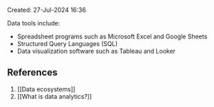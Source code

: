 Created: 27-Jul-2024 16:36

Data tools include:
* Spreadsheet programs such as Microsoft Excel and Google Sheets
* Structured Query Languages (SQL)
* Data visualization software such as Tableau and Looker
## References
1. [[Data ecosystems]]
2. [[What is data analytics?]]
